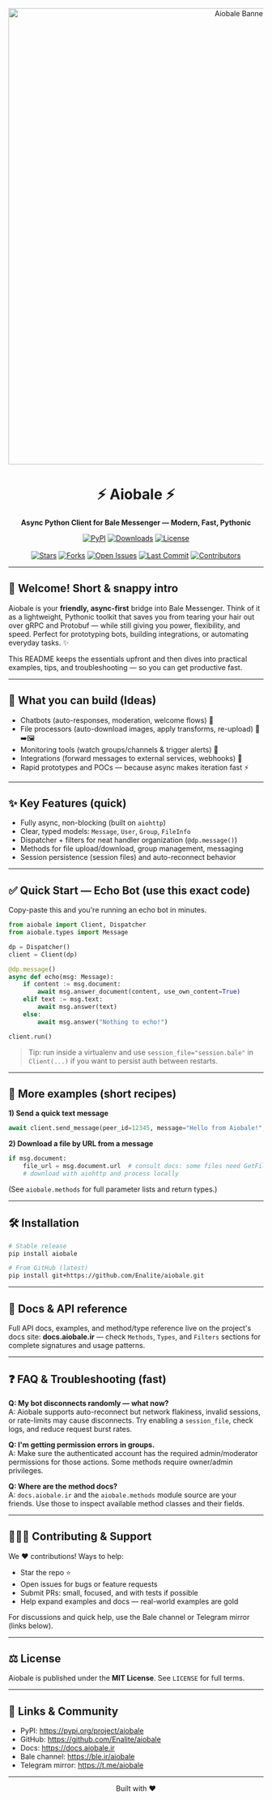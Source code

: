 <p align="center">
  <img src="https://i.postimg.cc/Ssg1Tfhr/banner.png" alt="Aiobale Banner" width="900">
</p>

<h1 align="center">⚡ Aiobale ⚡</h1>
<p align="center"><strong>Async Python Client for Bale Messenger — Modern, Fast, Pythonic</strong></p>

<p align="center">
  <!-- Core badges: PyPI, Downloads, Python versions, License, CI -->
  <a href="https://pypi.org/project/aiobale"><img src="https://img.shields.io/pypi/v/aiobale?logo=pypi&color=brightgreen" alt="PyPI"></a>
  <a href="https://pepy.tech/project/aiobale"><img src="https://static.pepy.tech/badge/aiobale" alt="Downloads"></a>
  <a href="https://github.com/Enalite/aiobale/blob/main/LICENSE"><img src="https://img.shields.io/github/license/Enalite/aiobale?color=yellowgreen" alt="License"></a>
  <br><br>
  <!-- GitHub stats badges: Stars, Forks, Issues, Last Commit, Contributors -->
  <a href="https://github.com/Enalite/aiobale/stargazers"><img src="https://img.shields.io/github/stars/Enalite/aiobale?style=social&label=Stars" alt="Stars"></a>
  <a href="https://github.com/Enalite/aiobale/network/members"><img src="https://img.shields.io/github/forks/Enalite/aiobale?style=social&label=Forks" alt="Forks"></a>
  <a href="https://github.com/Enalite/aiobale/issues"><img src="https://img.shields.io/github/issues/Enalite/aiobale" alt="Open Issues"></a>
  <a href="https://github.com/Enalite/aiobale/commits"><img src="https://img.shields.io/github/last-commit/Enalite/aiobale" alt="Last Commit"></a>
  <a href="https://github.com/Enalite/aiobale/graphs/contributors"><img src="https://img.shields.io/github/contributors/Enalite/aiobale" alt="Contributors"></a>
</p>

---

## 🎉 Welcome! Short & snappy intro

Aiobale is your **friendly, async-first** bridge into Bale Messenger. Think of it as a lightweight, Pythonic toolkit that saves you from tearing your hair out over gRPC and Protobuf — while still giving you power, flexibility, and speed. Perfect for prototyping bots, building integrations, or automating everyday tasks. ✨

This README keeps the essentials upfront and then dives into practical examples, tips, and troubleshooting — so you can get productive fast.

---

## 🚀 What you can build (Ideas)

- Chatbots (auto-responses, moderation, welcome flows) 🤖  
- File processors (auto-download images, apply transforms, re-upload) 📁➡️🖼️  
- Monitoring tools (watch groups/channels & trigger alerts) 🔔  
- Integrations (forward messages to external services, webhooks) 🔗  
- Rapid prototypes and POCs — because async makes iteration fast ⚡

---

## ✨ Key Features (quick)

- Fully async, non-blocking (built on `aiohttp`)  
- Clear, typed models: `Message`, `User`, `Group`, `FileInfo`  
- Dispatcher + filters for neat handler organization (`@dp.message()`)  
- Methods for file upload/download, group management, messaging  
- Session persistence (session files) and auto-reconnect behavior

---

## ✅ Quick Start — Echo Bot (use this exact code)

Copy-paste this and you're running an echo bot in minutes.

```python
from aiobale import Client, Dispatcher
from aiobale.types import Message

dp = Dispatcher()
client = Client(dp)

@dp.message()
async def echo(msg: Message):
    if content := msg.document:
        await msg.answer_document(content, use_own_content=True)
    elif text := msg.text:
        await msg.answer(text)
    else:
        await msg.answer("Nothing to echo!")

client.run()
```

> Tip: run inside a virtualenv and use `session_file="session.bale"` in `Client(...)` if you want to persist auth between restarts.

---

## 🧪 More examples (short recipes)

**1) Send a quick text message**

```python
await client.send_message(peer_id=12345, message="Hello from Aiobale!", chat_type=1)
```

**2) Download a file by URL from a message**

```python
if msg.document:
    file_url = msg.document.url  # consult docs: some files need GetFileUrl method
    # download with aiohttp and process locally
```


(See `aiobale.methods` for full parameter lists and return types.)

---

## 🛠 Installation

```bash
# Stable release
pip install aiobale

# From GitHub (latest)
pip install git+https://github.com/Enalite/aiobale.git
```

---

## 🧭 Docs & API reference

Full API docs, examples, and method/type reference live on the project's docs site: **docs.aiobale.ir** — check `Methods`, `Types`, and `Filters` sections for complete signatures and usage patterns.

---

## ❓ FAQ & Troubleshooting (fast)

**Q: My bot disconnects randomly — what now?**  
A: Aiobale supports auto-reconnect but network flakiness, invalid sessions, or rate-limits may cause disconnects. Try enabling a `session_file`, check logs, and reduce request burst rates.

**Q: I'm getting permission errors in groups.**  
A: Make sure the authenticated account has the required admin/moderator permissions for those actions. Some methods require owner/admin privileges.

**Q: Where are the method docs?**  
A: `docs.aiobale.ir` and the `aiobale.methods` module source are your friends. Use those to inspect available method classes and their fields.

---

## 🧑‍🤝‍🧑 Contributing & Support

We ❤️ contributions! Ways to help:

- Star the repo ⭐  
- Open issues for bugs or feature requests  
- Submit PRs: small, focused, and with tests if possible  
- Help expand examples and docs — real-world examples are gold

For discussions and quick help, use the Bale channel or Telegram mirror (links below).

---

## ⚖️ License

Aiobale is published under the **MIT License**. See `LICENSE` for full terms.

---

## 🔗 Links & Community

- PyPI: https://pypi.org/project/aiobale  
- GitHub: https://github.com/Enalite/aiobale  
- Docs: https://docs.aiobale.ir  
- Bale channel: https://ble.ir/aiobale  
- Telegram mirror: https://t.me/aiobale

---

<p align="center">
  Built with ❤️
</p>
